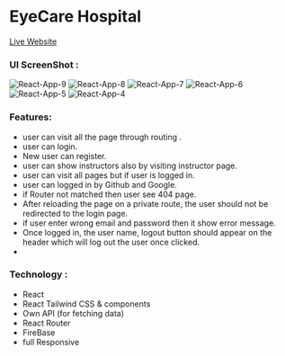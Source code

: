 # EyeCare Hospital

[Live Website](https://health-care-hospital-26fd8.web.app/)

### UI ScreenShot :

<img src="https://i.ibb.co/R7JHKr9/React-App-9.png" alt="React-App-9" border="0">
<img src="https://i.ibb.co/b74f71W/React-App-8.png" alt="React-App-8" border="0">
<img src="https://i.ibb.co/vvRTmKr/React-App-7.png" alt="React-App-7" border="0">
<img src="https://i.ibb.co/N71gtNS/React-App-6.png" alt="React-App-6" border="0">
<img src="https://i.ibb.co/jyMhZ8r/React-App-5.png" alt="React-App-5" border="0">
<img src="https://i.ibb.co/KG7tvBn/React-App-4.png" alt="React-App-4" border="0">

### Features:

- user can visit all the page through routing .
- user can login.
- New user can register.
- user can show instructors also by visiting instructor page.
- user can visit all pages but if user is logged in.
- user can logged in by Github and Google.
- if Router not matched then user see 404 page.
- After reloading the page on a private route, the user should not be redirected to the login page.
- if user enter wrong email and password then it show error message.
- Once logged in, the user name, logout button should appear on the header which will log out the user once clicked.
-

### Technology :

- React
- React Tailwind CSS & components
- Own API (for fetching data)
- React Router
- FireBase
- full Responsive
